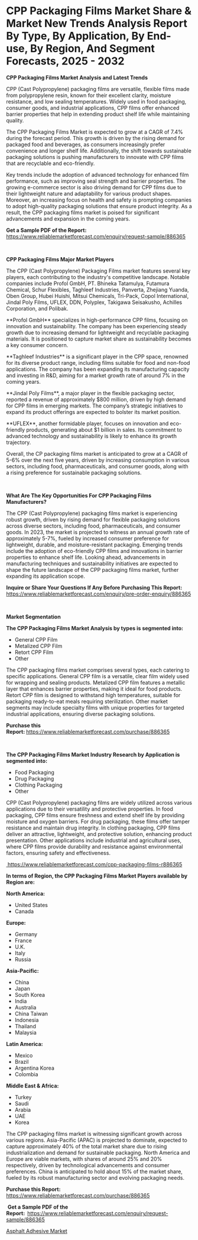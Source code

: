 <p><h1>CPP Packaging Films Market Share & Market New Trends Analysis Report By Type, By Application, By End-use, By Region, And Segment Forecasts, 2025 - 2032</h1></p><p><strong>CPP Packaging Films Market Analysis and Latest Trends</strong></p>
<p><p>CPP (Cast Polypropylene) packaging films are versatile, flexible films made from polypropylene resin, known for their excellent clarity, moisture resistance, and low sealing temperatures. Widely used in food packaging, consumer goods, and industrial applications, CPP films offer enhanced barrier properties that help in extending product shelf life while maintaining quality.</p><p>The CPP Packaging Films Market is expected to grow at a CAGR of 7.4% during the forecast period. This growth is driven by the rising demand for packaged food and beverages, as consumers increasingly prefer convenience and longer shelf life. Additionally, the shift towards sustainable packaging solutions is pushing manufacturers to innovate with CPP films that are recyclable and eco-friendly. </p><p>Key trends include the adoption of advanced technology for enhanced film performance, such as improving seal strength and barrier properties. The growing e-commerce sector is also driving demand for CPP films due to their lightweight nature and adaptability for various product shapes. Moreover, an increasing focus on health and safety is prompting companies to adopt high-quality packaging solutions that ensure product integrity. As a result, the CPP packaging films market is poised for significant advancements and expansion in the coming years.</p></p>
<p><strong>Get a Sample PDF of the Report:&nbsp;</strong> <a href="https://www.reliablemarketforecast.com/enquiry/request-sample/886365?utm_campaign=2929&utm_medium=2&utm_source=Github&utm_content=ia&utm_term=01042025&utm_id=cpp-packaging-films">https://www.reliablemarketforecast.com/enquiry/request-sample/886365</a></p>
<p>&nbsp;</p>
<p><strong>CPP Packaging Films Major Market Players</strong></p>
<p><p>The CPP (Cast Polypropylene) Packaging Films market features several key players, each contributing to the industry's competitive landscape. Notable companies include Profol GmbH, PT. Bhineka Tatamulya, Futamura Chemical, Schur Flexibles, Taghleef Industries, Panverta, Zhejiang Yuanda, Oben Group, Hubei Huishi, Mitsui Chemicals, Tri-Pack, Copol International, Jindal Poly Films, UFLEX, DDN, Polyplex, Takigawa Seisakusho, Achilles Corporation, and Polibak.</p><p>**Profol GmbH** specializes in high-performance CPP films, focusing on innovation and sustainability. The company has been experiencing steady growth due to increasing demand for lightweight and recyclable packaging materials. It is positioned to capture market share as sustainability becomes a key consumer concern.</p><p>**Taghleef Industries** is a significant player in the CPP space, renowned for its diverse product range, including films suitable for food and non-food applications. The company has been expanding its manufacturing capacity and investing in R&D, aiming for a market growth rate of around 7% in the coming years.</p><p>**Jindal Poly Films**, a major player in the flexible packaging sector, reported a revenue of approximately $800 million, driven by high demand for CPP films in emerging markets. The company’s strategic initiatives to expand its product offerings are expected to bolster its market position.</p><p>**UFLEX**, another formidable player, focuses on innovation and eco-friendly products, generating about $1 billion in sales. Its commitment to advanced technology and sustainability is likely to enhance its growth trajectory.</p><p>Overall, the CP packaging films market is anticipated to grow at a CAGR of 5-6% over the next five years, driven by increasing consumption in various sectors, including food, pharmaceuticals, and consumer goods, along with a rising preference for sustainable packaging solutions.</p></p>
<p>&nbsp;</p>
<p><strong>What Are The Key Opportunities For CPP Packaging Films Manufacturers?</strong></p>
<p><p>The CPP (Cast Polypropylene) packaging films market is experiencing robust growth, driven by rising demand for flexible packaging solutions across diverse sectors, including food, pharmaceuticals, and consumer goods. In 2023, the market is projected to witness an annual growth rate of approximately 5-7%, fueled by increased consumer preference for lightweight, durable, and moisture-resistant packaging. Emerging trends include the adoption of eco-friendly CPP films and innovations in barrier properties to enhance shelf life. Looking ahead, advancements in manufacturing techniques and sustainability initiatives are expected to shape the future landscape of the CPP packaging films market, further expanding its application scope.</p></p>
<p><strong>Inquire or Share Your Questions If Any Before Purchasing This Report:</strong> <a href="https://www.reliablemarketforecast.com/enquiry/pre-order-enquiry/886365?utm_campaign=2929&utm_medium=2&utm_source=Github&utm_content=ia&utm_term=01042025&utm_id=cpp-packaging-films">https://www.reliablemarketforecast.com/enquiry/pre-order-enquiry/886365</a></p>
<p>&nbsp;</p>
<p><strong>Market Segmentation</strong></p>
<p><strong>The CPP Packaging Films Market Analysis by types is segmented into:</strong></p>
<p><ul><li>General CPP Film</li><li>Metalized CPP Film</li><li>Retort CPP Film</li><li>Other</li></ul></p>
<p><p>The CPP packaging films market comprises several types, each catering to specific applications. General CPP film is a versatile, clear film widely used for wrapping and sealing products. Metalized CPP film features a metallic layer that enhances barrier properties, making it ideal for food products. Retort CPP film is designed to withstand high temperatures, suitable for packaging ready-to-eat meals requiring sterilization. Other market segments may include specialty films with unique properties for targeted industrial applications, ensuring diverse packaging solutions.</p></p>
<p><strong>Purchase this Report:&nbsp;</strong><a href="https://www.reliablemarketforecast.com/purchase/886365?utm_campaign=2929&utm_medium=2&utm_source=Github&utm_content=ia&utm_term=01042025&utm_id=cpp-packaging-films">https://www.reliablemarketforecast.com/purchase/886365</a></p>
<p>&nbsp;</p>
<p><strong>The CPP Packaging Films Market Industry Research by Application is segmented into:</strong></p>
<p><ul><li>Food Packaging</li><li>Drug Packaging</li><li>Clothing Packaging</li><li>Other</li></ul></p>
<p><p>CPP (Cast Polypropylene) packaging films are widely utilized across various applications due to their versatility and protective properties. In food packaging, CPP films ensure freshness and extend shelf life by providing moisture and oxygen barriers. For drug packaging, these films offer tamper resistance and maintain drug integrity. In clothing packaging, CPP films deliver an attractive, lightweight, and protective solution, enhancing product presentation. Other applications include industrial and agricultural uses, where CPP films provide durability and resistance against environmental factors, ensuring safety and effectiveness.</p></p>
<p><a href="https://www.reliablemarketforecast.com/cpp-packaging-films-r886365?utm_campaign=2929&utm_medium=2&utm_source=Github&utm_content=ia&utm_term=01042025&utm_id=cpp-packaging-films">&nbsp;https://www.reliablemarketforecast.com/cpp-packaging-films-r886365</a></p>
<p><strong>In terms of Region, the CPP Packaging Films Market Players available by Region are:</strong></p>
<p>
    <p> <strong> North America: </strong>
        <ul>
            <li>United States</li>
            <li>Canada</li>
        </ul>
        </p> 
    <p> <strong> Europe: </strong>
        <ul>
            <li>Germany</li>
            <li>France</li>
            <li>U.K.</li>
            <li>Italy</li>
            <li>Russia</li>
        </ul>
        </p> 
    <p> <strong> Asia-Pacific: </strong>
        <ul>
            <li>China</li>
            <li>Japan</li>
            <li>South Korea</li>
            <li>India</li>
            <li>Australia</li>
            <li>China Taiwan</li>
            <li>Indonesia</li>
            <li>Thailand</li>
            <li>Malaysia</li>
        </ul>
        </p> 
    <p> <strong> Latin America: </strong>
        <ul>
            <li>Mexico</li>
            <li>Brazil</li>
            <li>Argentina Korea</li>
            <li>Colombia</li>
        </ul>
        </p> 
    <p> <strong> Middle East & Africa: </strong>
        <ul>
            <li>Turkey</li>
            <li>Saudi</li>
            <li>Arabia</li>
            <li>UAE</li>
            <li>Korea</li>
        </ul>
    </p>
    </p>
<p><p>The CPP packaging films market is witnessing significant growth across various regions. Asia-Pacific (APAC) is projected to dominate, expected to capture approximately 40% of the total market share due to rising industrialization and demand for sustainable packaging. North America and Europe are viable markets, with shares of around 25% and 20% respectively, driven by technological advancements and consumer preferences. China is anticipated to hold about 15% of the market share, fueled by its robust manufacturing sector and evolving packaging needs.</p></p>
<p><strong>Purchase this Report: </strong><a href="https://www.reliablemarketforecast.com/purchase/886365?utm_campaign=2929&utm_medium=2&utm_source=Github&utm_content=ia&utm_term=01042025&utm_id=cpp-packaging-films">https://www.reliablemarketforecast.com/purchase/886365</a></p>
<p>&nbsp;<strong>Get a Sample PDF of the Report:&nbsp;&nbsp;</strong><a href="https://www.reliablemarketforecast.com/enquiry/request-sample/886365?utm_campaign=2929&utm_medium=2&utm_source=Github&utm_content=ia&utm_term=01042025&utm_id=cpp-packaging-films">https://www.reliablemarketforecast.com/enquiry/request-sample/886365</a></p>
<p><strong></strong></p>
<p><p><a href="https://github.com/verikaahova/Market-Research-Report-List-1/blob/main/asphalt-adhesive-market.md?utm_campaign=2929&utm_medium=2&utm_source=Github&utm_content=ia&utm_term=01042025&utm_id=cpp-packaging-films">Asphalt Adhesive Market</a></p></p>